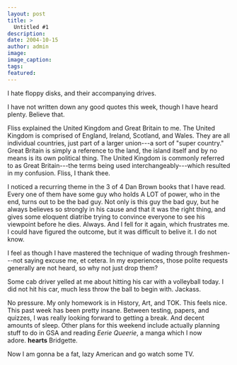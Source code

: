 ```yaml
---
layout: post
title: >
  Untitled #1
description:
date: 2004-10-15
author: admin
image:
image_caption:
tags:
featured:
---
```


I hate floppy disks, and their accompanying drives.

I have not written down any good quotes this week, though I have heard plenty. Believe that.

Fliss explained the United Kingdom and Great Britain to me. The United Kingdom is comprised of England, Ireland, Scotland, and Wales. They are all individual countries, just part of a larger union---a sort of "super country." Great Britain is simply a reference to the land, the island itself and by no means is its own political thing. The United Kingdom is commonly referred to as Great Britain---the terms being used interchangeably---which resulted in my confusion. Fliss, I thank thee.

I noticed a recurring theme in the 3 of 4 Dan Brown books that I have read. Every one of them have some guy who holds A LOT of power, who in the end, turns out to be the bad guy. Not only is this guy the bad guy, but he always believes so strongly in his cause and that it was the right thing, and gives some eloquent diatribe trying to convince everyone to see his viewpoint before he dies. Always. And I fell for it again, which frustrates me. I could have figured the outcome, but it was difficult to belive it. I do not know.

I feel as though I have mastered the technique of wading through freshmen---not saying excuse me, et cetera. In my experiences, those polite requests generally are not heard, so why not just drop them?

Some cab driver yelled at me about hitting his car with a volleyball today. I did not hit his car, much less throw the ball to begin with. Jackass.

No pressure. My only homework is in History, Art, and TOK. This feels nice. This past week has been pretty insane. Between testing, papers, and quizzes, I was really looking forward to getting a break. And decent amounts of sleep. Other plans for this weekend include actually planning stuff to do in GSA and reading *Eerie Queerie*, a manga which I now adore. **hearts** Bridgette.

Now I am gonna be a fat, lazy American and go watch some TV.
